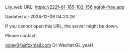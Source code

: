 Lily_web URL: https://222f-61-165-102-156.ngrok-free.app

Updated at: 2024-12-06 04:20:26

If you cannot open this URL, the server might be down.

Please contact: 

goley04@foxmail.com Or Wechat:GL_yeaH
